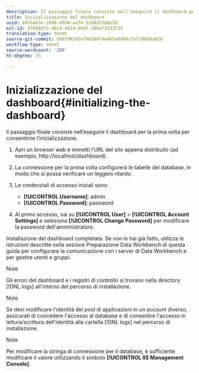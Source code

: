 ```yaml
---
description: Il passaggio finale consiste nell’eseguire il dashboard per la prima volta per consentirne l’inizializzazione.
title: Inizializzazione del dashboard
uuid: 847ba63e-29d8-4950-aa74-22d825388e2b
exl-id: 47098d73-d8c4-4d14-964f-108a731d3733
translation-type: tm+mt
source-git-commit: d9df90242ef96188f4e4b5e6d04cfef196b0a628
workflow-type: tm+mt
source-wordcount: '200'
ht-degree: 3%

---
```


# Inizializzazione del dashboard{#initializing-the-dashboard}

Il passaggio finale consiste nell’eseguire il dashboard per la prima volta per consentirne l’inizializzazione.

1. Apri un browser web e immetti l’URL del sito appena distribuito (ad esempio, http://localhost/dashboard).
1. La connessione per la prima volta configurerà le tabelle del database, in modo che si possa verificare un leggero ritardo.
1. Le credenziali di accesso iniziali sono:

   * **[!UICONTROL Username]**: admin
   * **[!UICONTROL Password]**: password

1. Al primo accesso, vai su **[!UICONTROL User]** > **[!UICONTROL Account Settings]** e seleziona **[!UICONTROL Change Password]** per modificare la password dell&#39;amministratore.

Installazione del dashboard completata. Se non lo hai già fatto, utilizza le istruzioni descritte nella sezione Preparazione Data Workbench di questa guida per configurare la comunicazione con i server di Data Workbench e per gestire utenti e gruppi.

>[!NOTE]
>
>Gli errori del dashboard e i registri di controllo si trovano nella directory [!DNL logs] all&#39;interno del percorso di installazione.

>[!NOTE]
>
>Se devi modificare l&#39;identità del pool di applicazioni in un account diverso, assicurati di concedere l&#39;accesso al database e di consentire l&#39;accesso in lettura/scrittura dell&#39;identità alla cartella [!DNL logs] nel percorso di installazione.

>[!NOTE]
>
>Per modificare la stringa di connessione per il database, è sufficiente modificare il valore utilizzando il simbolo **[!UICONTROL IIS Management Console]**.
